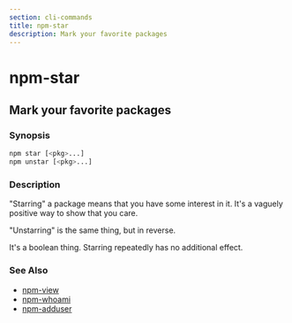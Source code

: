 ```yaml
---
section: cli-commands 
title: npm-star
description: Mark your favorite packages
---
```


# npm-star

## Mark your favorite packages

### Synopsis

```bash
npm star [<pkg>...]
npm unstar [<pkg>...]
```

### Description

"Starring" a package means that you have some interest in it.  It's
a vaguely positive way to show that you care.

"Unstarring" is the same thing, but in reverse.

It's a boolean thing.  Starring repeatedly has no additional effect.

### See Also

* [npm-view](npm-view)
* [npm-whoami](npm-whoami)
* [npm-adduser](npm-adduser)
